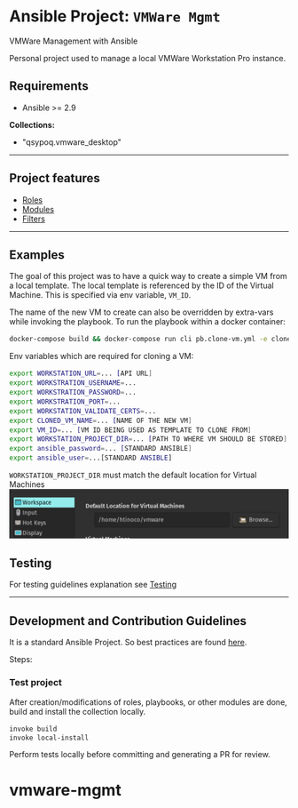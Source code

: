 # Ansible Project: `VMWare Mgmt`

VMWare Management with Ansible

Personal project used to manage a local VMWare Workstation Pro instance.

## Requirements

- Ansible >= 2.9

**Collections:**

- "qsypoq.vmware_desktop"

---

## Project features

- [Roles](roles/README.md)
- [Modules](plugins/modules/README.md)
- [Filters](plugins/filters/README.md)

---

## Examples

The goal of this project was to have a quick way to create a simple VM from a local template. The local template is referenced by the ID of the Virtual Machine. This is specified via env variable, `VM_ID`.

The name of the new VM to create can also be overridden by extra-vars while invoking the playbook.
To run the playbook within a docker container:

```bash
docker-compose build && docker-compose run cli pb.clone-vm.yml -e cloned_vm_name="name of new cloned vm"
```

Env variables which are required for cloning a VM:

```bash
export WORKSTATION_URL=... [API URL]
export WORKSTRATION_USERNAME=...
export WORKSTRATION_PASSWORD=...
export WORKSTRATION_PORT=...
export WORKSTATION_VALIDATE_CERTS=...
export CLONED_VM_NAME=... [NAME OF THE NEW VM]
export VM_ID=... [VM ID BEING USED AS TEMPLATE TO CLONE FROM]
export WORKSTATION_PROJECT_DIR=... [PATH TO WHERE VM SHOULD BE STORED]
export ansible_password=... [STANDARD ANSIBLE]
export ansible_user=...[STANDARD ANSIBLE]
```

`WORKSTATION_PROJECT_DIR` must match the default location for Virtual Machines
![VM Location](docs/default_location.png)

## Testing

For testing guidelines explanation see [Testing](tests/README.md)

---

## Development and Contribution Guidelines

It is a standard Ansible Project. So best practices are found [here](https://docs.ansible.com/ansible/latest/user_guide/playbooks_best_practices.html).

Steps:

### Test project

After creation/modifications of roles, playbooks, or other modules are done, build and install the collection locally.

```shell
invoke build
invoke local-install
```

Perform tests locally before committing and generating a PR for review.
# vmware-mgmt
